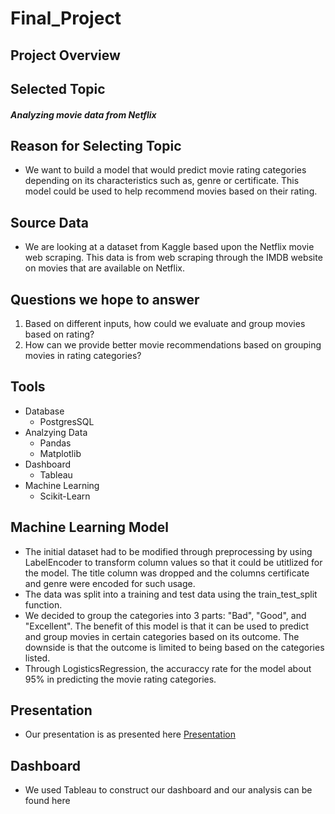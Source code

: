 # Final_Project

## Project Overview

## Selected Topic
##### Analyzing movie data from Netflix

## Reason for Selecting Topic
- We want to build a model that would predict movie rating categories depending on its characteristics such as, genre or certificate. This model could be used to help recommend movies based on their rating. 

## Source Data
- We are looking at a dataset from Kaggle based upon the Netflix movie web scraping. This data is from web scraping through the IMDB website on movies that are available on Netflix.

## Questions we hope to answer
1. Based on different inputs, how could we evaluate and group movies based on rating?
2. How can we provide better movie recommendations based on grouping movies in rating categories?

## Tools
- Database
  - PostgresSQL
- Analzying Data
  - Pandas
  - Matplotlib
- Dashboard
  - Tableau
- Machine Learning
  - Scikit-Learn
  
## Machine Learning Model
- The initial dataset had to be modified through preprocessing by using LabelEncoder to transform column values so that it could be utitlized for the model. The title column was dropped and the columns certificate and genre were encoded for such usage.
- The data was split into a training and test data using the train_test_split function.
- We decided to group the categories into 3 parts: "Bad", "Good", and "Excellent". The benefit of this model is that it can be used to predict and group movies in certain categories based on its outcome. The downside is that the outcome is limited to being based on the categories listed. 
- Through LogisticsRegression, the accuraccy rate for the model about 95% in predicting the movie rating categories. 

## Presentation
- Our presentation is as presented here [Presentation](https://docs.google.com/presentation/d/1nKclod1WvhImi0EeFVQBVd8jr12T21EyCiDaA8bi1NQ/edit?usp=sharing)

## Dashboard
- We used Tableau to construct our dashboard and our analysis can be found here
